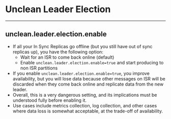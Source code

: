 # Unclean Leader Election
------
## unclean.leader.election.enable
- If all your In Sync Replicas go offline (but you still have out of sync replicas up), you have the following option:
  - Wait for an ISR to come back online (default)
  - Enable `unclean.leader.election.enable=true` and start producing to non ISR partitions
- If you enable `unclean.leader.election.enable=true`, you improve availability, but you will lose data because other messages on ISR will be discarded when they come back online and replicate data from the new leader.
- Overall, this is a very dangerous setting, and its implications must be understood fully before enabling it.
- Use cases include metrics collection, log collection, and other cases where data loss is somewhat acceptable, at the trade-off of availability.